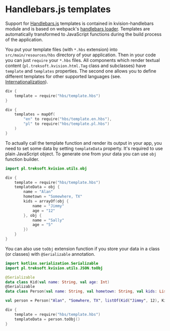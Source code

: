 # Handlebars.js templates

Support for [Handlebars.js](https://handlebarsjs.com/) templates is contained in kvision-handlebars module and is based on webpack's [handlebars loader](https://github.com/pcardune/handlebars-loader). Templates are automatically transformed to JavaScript functions during the build process of the application.

You put your template files \(with `*.hbs` extension\) into `src/main/resources/hbs` directory of your application. Then in your code you can just `require` your `*.hbs` files. All components which render textual content \(`pl.treksoft.kvision.html.Tag` class and subclasses\) have `template` and `templates` properties. The second one allows you to define different templates for other supported languages \(see. [Internationalization](../part-1-fundamentals/internationalization.md)\).

```kotlin
div {
    template = require("hbs/template.hbs")
}

div {
    templates = mapOf(
        "en" to require("hbs/template.en.hbs"),
        "pl" to require("hbs/template.pl.hbs")
    )
}
```

To actually call the template function and render its output in your app, you need to set some data by setting `templateData` property. It's required to use plain JavaScript object. To generate one from your data  you can use `obj` function builder.

```kotlin
import pl.treksoft.kvision.utils.obj

div {
    template = require("hbs/template.hbs")
    templateData = obj {
        name = "Alan"
        hometown = "Somewhere, TX"
        kids = arrayOf(obj {
            name = "Jimmy"
            age = "12"
        }, obj {
            name = "Sally"
            age = "5"
        })
    }
}
```

You can also use `toObj` extension function if you store your data in a class \(or classes\) with `@Serializable` annotation.

```kotlin
import kotlinx.serialization.Serializable
import pl.treksoft.kvision.utils.JSON.toObj

@Serializable
data class Kid(val name: String, val age: Int)
@Serializable
data class Person(val name: String, val hometown: String, val kids: List<Kid>)

val person = Person("Alan", "Somwhere, TX", listOf(Kid("Jimmy", 12), Kid("Sally", 5)))

div {
    template = require("hbs/template.hbs")
    templateData = person.toObj()
}

```



